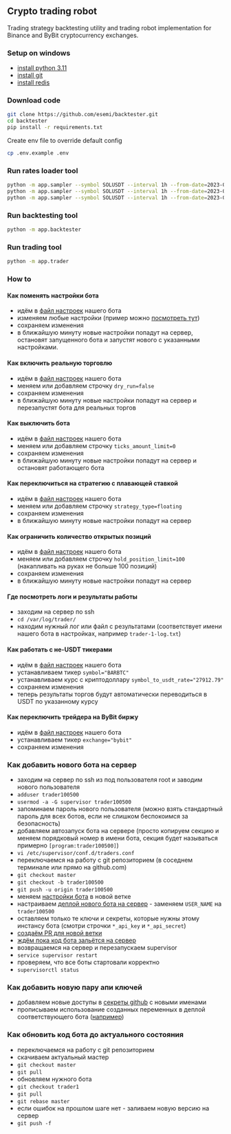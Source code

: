Crypto trading robot
---
Trading strategy backtesting utility and trading robot implementation for Binance and ByBit cryptocurrency exchanges.


### Setup on windows
- [install python 3.11](https://www.python.org/downloads/windows/)
- [install git](https://gitforwindows.org/)
- [install redis](https://redis.io/docs/getting-started/installation/install-redis-on-windows/)


### Download code
```bash
git clone https://github.com/esemi/backtester.git
cd backtester
pip install -r requirements.txt
```

Create env file to override default config
```bash
cp .env.example .env
```

### Run rates loader tool
```bash
python -m app.sampler --symbol SOLUSDT --interval 1h --from-date=2023-01-01
python -m app.sampler --symbol SOLUSDT --interval 1h --from-date=2023-01-01 --end-date=2023-01-15
python -m app.sampler --symbol SOLUSDT --interval 1h --from-date=2023-01-01 --end-date=2023-01-15 --exchange=bybit
```

### Run backtesting tool
```bash
python -m app.backtester
```

### Run trading tool
```bash
python -m app.trader
```

### How to
#### Как поменять настройки бота
- идём в [файл настроек](https://github.com/esemi/backtester/blob/trader1/etc/env) нашего бота
- изменяем любые настройки (пример можно [посмотреть тут](https://github.com/esemi/backtester/blob/master/.env.example))
- сохраняем изменения
- в ближайшую минуту новые настройки попадут на сервер, остановят запущенного бота и запустят нового с указанными настройками.


#### Как включить реальную торговлю
- идём в [файл настроек](https://github.com/esemi/backtester/blob/trader1/etc/env) нашего бота
- меняем или добавляем строчку `dry_run=false`
- сохраняем изменения
- в ближайшую минуту новые настройки попадут на сервер и перезапустят бота для реальных торгов


#### Как выключить бота
- идём в [файл настроек](https://github.com/esemi/backtester/blob/trader1/etc/env) нашего бота
- меняем или добавляем строчку `ticks_amount_limit=0`
- сохраняем изменения
- в ближайшую минуту новые настройки попадут на сервер и остановят работающего бота


#### Как переключиться на стратегию с плавающей ставкой
- идём в [файл настроек](https://github.com/esemi/backtester/blob/trader1/etc/env) нашего бота
- меняем или добавляем строчку `strategy_type=floating`
- сохраняем изменения
- в ближайшую минуту новые настройки попадут на сервер


#### Как ограничить количество открытых позиций
- идём в [файл настроек](https://github.com/esemi/backtester/blob/trader1/etc/env) нашего бота
- меняем или добавляем строчку `hold_position_limit=100` (накапливать на руках не больше 100 позиций)
- сохраняем изменения
- в ближайшую минуту новые настройки попадут на сервер


#### Где посмотреть логи и результаты работы
- заходим на сервер по ssh
- `cd /var/log/trader/`
- находим нужный лог или файл с результатами (соответствует имени нашего бота в настройках, например `trader-1-log.txt`)


#### Как работать с не-USDT тикерами
- идём в [файл настроек](https://github.com/esemi/backtester/blob/trader1/etc/env) нашего бота
- устанавливаем тикер `symbol="BARBTC"`
- устанавливаем курс с криптодоллару `symbol_to_usdt_rate="27912.79"`
- сохраняем изменения
- теперь результаты торгов будут автоматически переводиться в USDT по указанному курсу


#### Как переключить трейдера на ByBit биржу
- идём в [файл настроек](https://github.com/esemi/backtester/blob/trader1/etc/env) нашего бота
- устанавливаем тикер `exchange="bybit"`
- сохраняем изменения


### Как добавить нового бота на сервер
- заходим на сервер по ssh из под пользователя root и заводим нового пользователя
- `adduser trader100500`
- `usermod -a -G supervisor trader100500`
- запоминаем пароль нового пользователя (можно взять стандартный пароль для всех ботов, если не слишком беспокоимся за безопасность)
- добавляем автозапуск бота на сервере (просто копируем секцию и меняем порядковый номер в имени бота, секция будет называться примерно `[program:trader100500]`)
- `vi /etc/supervisor/conf.d/traders.conf`
- переключаемся на работу с git репозиторием (в соседнем терминале или прямо на github.com)
- `git checkout master`
- `git checkout -b trader100500`
- `git push -u origin trader100500`
- меняем [настройки бота](https://github.com/esemi/backtester/blob/trader100500/etc/env) в новой ветке
- настраиваем [деплой нового бота на сервер](https://github.com/esemi/backtester/blob/trader100500/.github/workflows/deploy.yml) - заменяем `USER_NAME` на `trader100500`
- оставляем только те ключи и секреты, которые нужны этому инстансу бота (смотри строчки `*_api_key` и `*_api_secret`)
- [создаём PR для новой ветки](https://github.com/esemi/backtester/compare/master...trader100500)
- [ждём пока код бота зальётся на сервер](https://github.com/esemi/backtester/actions/workflows/deploy.yml)
- возвращаемся на сервер и перезапускаем supervisor
- `service supervisor restart`
- проверяем, что все боты стартовали корректно
- `supervisorctl status`


### Как добавить новую пару апи ключей
- добавляем новые доступы в [секреты github](https://github.com/esemi/backtester/settings/secrets/actions) с новыми именами
- прописываем использование созданных переменных в деплой соответствующего бота ([например](https://github.com/esemi/backtester/blob/trader40/.github/workflows/deploy.yml#L45))


### Как обновить код бота до актуального состояния
- переключаемся на работу с git репозиторием
- скачиваем актуальный мастер
- `git checkout master`
- `git pull`
- обновляем нужного бота
- `git checkout trader1`
- `git pull`
- `git rebase master`
- если ошибок на прошлом шаге нет - заливаем новую версию на сервер
- `git push -f`
